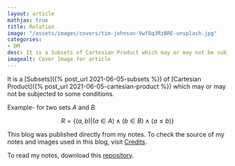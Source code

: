 ```yaml
---
layout: article
mathjax: true
title: Relation
image: "/assets/images/covers/tim-johnson-Vwf8q3RzBRE-unsplash.jpg"
categories:
- DM
desc: It is a Subsets of Cartesian Product which may or may not be subjected to some conditions. 
imagealt: Cover Image for article
---
```


It is a [Subsets]({% post_url 2021-06-05-subsets %}) of [Cartesian Product]({% post_url 2021-06-05-cartesian-product %}) which may or may not be subjected to some conditions.

Example-
for two sets $A$ and $B$




















































































































































































































































































































































































































$$R = \{ (a, b)|(a \in A) \wedge (b \in B) \wedge (a \le b) \}$$





















































































































































































































































































































































































































This blog was published directly from my notes.
To check the source of my notes and images used in this blog, visit <a href="/credits.html" target="_blank">Credits</a>.

To read my notes, download this <a href="https://github.com/bovem/CS" target="blank">repository</a>.